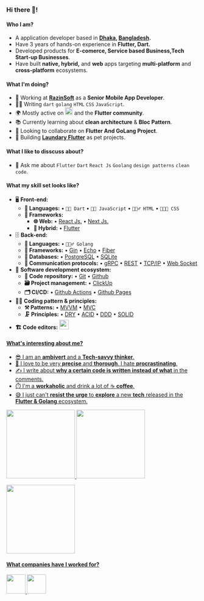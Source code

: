 ### Hi there 👋!

<!--
**github.com/eltanvir/eltanvir** is a ✨ _special_ ✨ repository because its `README.md` (this file) appears on your GitHub profile.
-->

#### Who I am?

- A application developer based in **[Dhaka](https://en.wikipedia.org/wiki/Dhaka), [Bangladesh](https://en.wikipedia.org/wiki/Bangladesh).**
- Have 3 years of hands-on experience in **Flutter, Dart.**
- Developed products for **E-comerce, Service based Business,Tech Start-up Businesses**.
- Have built **native, hybrid,** and **web** apps targeting **multi-platform** and **cross-platform** ecosystems.

#### What I'm doing?

- 🏢 Working at **[RazinSoft](https://razinsoft.com)** as a **Senior Mobile App Developer**.
- 👨‍💻 Writing `dart` `golang` `HTML` `CSS` `JavaScript`.
- 🌍 Mostly active on <a href="https://www.linkedin.com/in/tanvirat0/"><img src="https://cdn-icons-png.flaticon.com/512/174/174857.png" height=20></a> and the **Flutter community**.
- 📚 Currently learning about **clean architecture** & **Bloc Pattern**.
- 👯 Looking to collaborate on **Flutter And GoLang Project**.
- 🥰 Building **[Laundary Flutter](https://github.com/ElTanvir/laundary_flutter)** as pet projects.

#### What I like to disscuss about?

- 💬 Ask me about `Flutter` `Dart` `React Js` `Goolang` `design patterns` `clean code`.

#### What my skill set looks like?

- 🖥 **Front-end:**
  - **📜 Languages:** • `🧙🏻 Dart` • `👨‍🔧 JavaScript` • `🧚🏻‍♂️ HTML` • `👨🏻‍🎨 CSS`
  - **🔬 Frameworks:**
    - **🌐 Web:** • [React Js.](https://reactjs.org/) • [Next Js.](https://nextjs.org/)
    - **📱 Hybrid:** • [Flutter](https://flutter.dev/)
- 🗄️ **Back-end:**
  - **📜 Languages:** • `🧙🏻‍♂️ Golang`
  - **🔭 Frameworks:** • [Gin](https://github.com/gin-gonic/gin) • [Echo](https://echo.labstack.com/) • [Fiber](https://docs.gofiber.io/)
  - **💾 Databases:** • [PostgreSQL](https://www.postgresql.org/about/) • [SQLite](https://www.sqlite.org/index.html)
  - **🔌 Communication protocols:** • [gRPC](https://grpc.io/about/) • [REST](https://docs.microsoft.com/en-us/azure/architecture/best-practices/api-design) • [TCP/IP](https://www.techtarget.com/searchnetworking/definition/TCP-IP) • [Web Socket](https://developer.mozilla.org/en-US/docs/Web/API/WebSockets_API)
- 🎡 **Software development ecosystem:**
  - **📁 Code repository:** • [Git](https://git-scm.com/) • [Github](https://bitbucket.org/product)
  - **🗃 Project management:** • [ClickUp](https://clickup.com/)
  - **🗂 CI/CD:** • [Github Actions](https://github.com/features/actions) • [Github Pages](https://pages.github.com/)
- 🧙‍♂️ **Coding pattern & principles:**
  - **⚒ Patterns:** • [MVVM](https://en.wikipedia.org/wiki/Model%E2%80%93view%E2%80%93viewmodel) • [MVC](https://en.wikipedia.org/wiki/Model%E2%80%93view%E2%80%93controller)
  - **🗜 Principles:** • [DRY](https://en.wikipedia.org/wiki/Don%27t_repeat_yourself#:~:text=%22Don%27t%20repeat%20yourself%22,data%20normalization%20to%20avoid%20redundancy.) • [ACID](https://en.wikipedia.org/wiki/ACID) • [DDD](https://en.wikipedia.org/wiki/Domain-driven_design) • [SOLID](https://www.digitalocean.com/community/conceptual_articles/s-o-l-i-d-the-first-five-principles-of-object-oriented-design)
- **🏗️ Code editors:**
  <a href="https://code.visualstudio.com/"><img src="https://seeklogo.com/images/V/visual-studio-code-logo-449D71944F-seeklogo.com.png" height=25>

#### What's interesting about me?

- 😎 I am an **ambivert** and a **Tech-savvy thinker**.
- 🧐 I love to be very **precise** and **thorough**. I hate **procrastinating**.
- ✍️ I write about **why a certain code is written instead of what** in the comments.
- ⏱️ I'm a **workaholic** and drink a lot of ☕ **coffee**.
- 😅 I just can't **resist the urge** to **explore** a new **tech** released in the **Flutter & Golang** ecosystem.

<!--Github Stats-->
<p float="left">
<img height="180em" src="https://github-readme-stats.vercel.app/api?username=eltanvir&count_private=true&show_icons=true&theme=synthwave" />
  
<img height="180em" src="https://github-readme-stats.vercel.app/api/top-langs/?username=eltanvir&count_private=true&show_icons=true&theme=synthwave"/>
</p>
  
<img height="180em" src="http://github-readme-streak-stats.herokuapp.com?user=eltanvir&theme=synthwave&border_radius=10"/>

#### What companies have I worked for?

<p left="center">
  <a href="https://neways3.com/">
    <img src="https://neways3.com/wp-content/uploads/2019/05/Neways-Logo.png" height=50>
    </a> 
  <a href="https://razinsoft.com/">
    <img src="http://razinsoft.com/assets/img/home-4/white-text-logo.png" height=50>
  </a>

</p>
